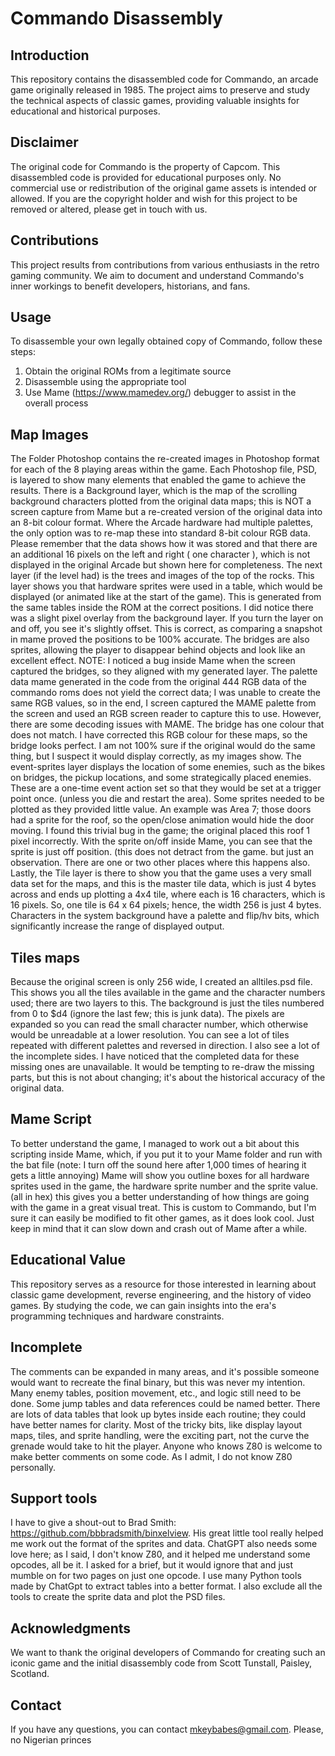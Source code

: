 # Commando Disassembly

## Introduction

This repository contains the disassembled code for Commando, an arcade game originally released in 1985. The project aims to preserve and study the technical aspects of classic games, providing valuable insights for educational and historical purposes.

## Disclaimer

The original code for Commando is the property of Capcom. This disassembled code is provided for educational purposes only. No commercial use or redistribution of the original game assets is intended or allowed. If you are the copyright holder and wish for this project to be removed or altered, please get in touch with us.

## Contributions

This project results from contributions from various enthusiasts in the retro gaming community. We aim to document and understand Commando's inner workings to benefit developers, historians, and fans.

## Usage

To disassemble your own legally obtained copy of Commando, follow these steps:

1. Obtain the original ROMs from a legitimate source
2. Disassemble using the appropriate tool
3. Use Mame (https://www.mamedev.org/) debugger to assist in the overall process

## Map Images
The Folder Photoshop contains the re-created images in Photoshop format for each of the 8 playing areas within the game.
Each Photoshop file, PSD, is layered to show many elements that enabled the game to achieve the results.
There is a Background layer, which is the map of the scrolling background characters plotted from the original data maps; this is NOT a screen capture from Mame but a re-created version of the original data into an 8-bit colour format. Where the Arcade hardware had multiple palettes, the only option was to re-map these into standard 8-bit colour RGB data.
Please remember that the data shows how it was stored and that there are an additional 16 pixels on the left and right ( one character ), which is not displayed in the original Arcade but shown here for completeness.
The next layer (if the level had) is the trees and images of the top of the rocks. This layer shows you that hardware sprites were used in a table, which would be displayed (or animated like at the start of the game). This is generated from the same tables inside the ROM at the correct positions. I did notice there was a slight pixel overlay from the background layer. If you turn the layer on and off, you see it's slightly offset. This is correct, as comparing a snapshot in mame proved the positions to be 100% accurate. The bridges are also sprites, allowing the player to disappear behind objects and look like an excellent effect.
NOTE: I noticed a bug inside Mame when the screen captured the bridges, so they aligned with my generated layer. The palette data mame generated in the code from the original 444 RGB data of the commando roms does not yield the correct data; I was unable to create the same RGB values, so in the end, I screen captured the MAME palette from the screen and used an RGB screen reader to capture this to use. However, there are some decoding issues with MAME. The bridge has one colour that does not match.
I have corrected this RGB colour for these maps, so the bridge looks perfect. I am not 100% sure if the original would do the same thing, but I suspect it would display correctly, as my images show.
The event-sprites layer displays the location of some enemies, such as the bikes on bridges, the pickup locations, and some strategically placed enemies. These are a one-time event action set so that they would be set at a trigger point once. (unless you die and restart the area). Some sprites needed to be plotted as they provided little value. An example was Area 7; those doors had a sprite for the roof, so the open/close animation would hide the door moving. I found this trivial bug in the game; the original placed this roof 1 pixel incorrectly. With the sprite on/off inside Mame, you can see that the sprite is just off position. (this does not detract from the game. but just an observation. There are one or two other places where this happens also.
Lastly, the Tile layer is there to show you that the game uses a very small data set for the maps, and this is the master tile data, which is just 4 bytes across and ends up plotting a 4x4 tile, where each is 16 characters, which is 16 pixels. So, one tile is 64 x 64 pixels; hence, the width 256 is just 4 bytes. Characters in the system background have a palette and flip/hv bits, which significantly increase the range of displayed output.
## Tiles maps
Because the original screen is only 256 wide, I created an alltiles.psd file. This shows you all the tiles available in the game and the character numbers used; there are two layers to this.
The background is just the tiles numbered from 0 to $d4 (ignore the last few; this is junk data). The pixels are expanded so you can read the small character number, which otherwise would be unreadable at a lower resolution. You can see a lot of tiles repeated with different palettes and reversed in direction. I also see a lot of the incomplete sides. I have noticed that the completed data for these missing ones are unavailable. It would be tempting to re-draw the missing parts, but this is not about changing; it's about the historical accuracy of the original data.

## Mame Script
To better understand the game, I managed to work out a bit about this scripting inside Mame, which, if you put it to your Mame folder and run with the bat file (note: I turn off the sound here after 1,000 times of hearing it gets a little annoying)
Mame will show you outline boxes for all hardware sprites used in the game, the hardware sprite number and the sprite value. (all in hex)
this gives you a better understanding of how things are going with the game in a great visual treat.
This is custom to Commando, but I'm sure it can easily be modified to fit other games, as it does look cool. Just keep in mind that it can slow down and crash out of Mame after a while.

## Educational Value

This repository serves as a resource for those interested in learning about classic game development, reverse engineering, and the history of video games. By studying the code, we can gain insights into the era's programming techniques and hardware constraints.

## Incomplete
The comments can be expanded in many areas, and it's possible someone would want to recreate the final binary, but this was never my intention.
Many enemy tables, position movement, etc., and logic still need to be done. Some jump tables and data references could be named better. There are lots of data tables that look up bytes inside each routine; they could have better names for clarity. Most of the tricky bits, like display layout maps, tiles, and sprite handling, were the exciting part, not the curve the grenade would take to hit the player. Anyone who knows Z80 is welcome to make better comments on some code. As I admit, I do not know Z80 personally.

## Support tools
I have to give a shout-out to Brad Smith: https://github.com/bbbradsmith/binxelview. His great little tool really helped me work out the format of the sprites and data.
ChatGPT also needs some love here; as I said, I don't know Z80, and it helped me understand some opcodes, all be it. I asked for a brief, but it would ignore that and just mumble on for two pages on just one opcode.
I use many Python tools made by ChatGpt to extract tables into a better format. I also exclude all the tools to create the sprite data and plot the PSD files.

## Acknowledgments

We want to thank the original developers of Commando for creating such an iconic game and the initial disassembly code from Scott Tunstall, Paisley, Scotland.

## Contact

If you have any questions, you can contact mkeybabes@gmail.com. Please, no Nigerian princes






